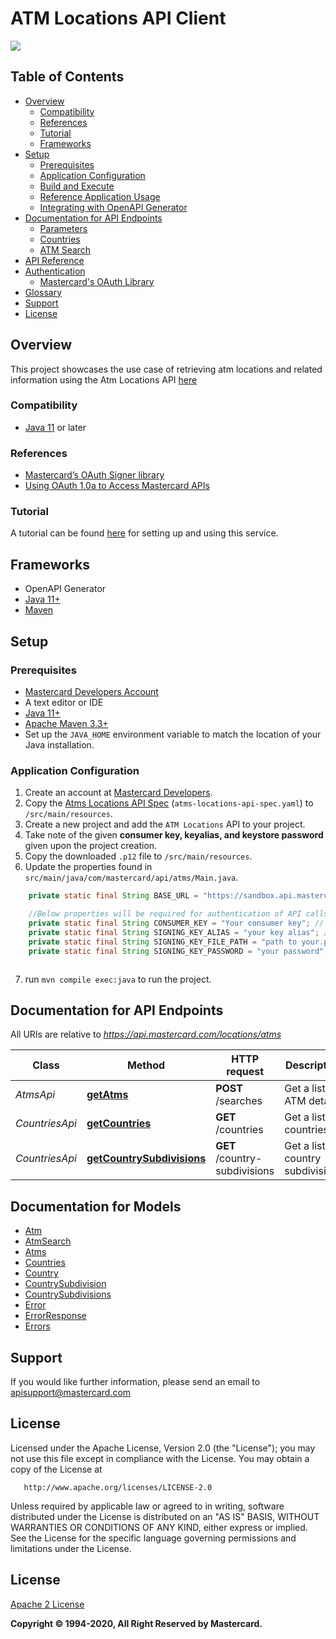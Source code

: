 # ATM Locations API Client
[![](https://img.shields.io/badge/License-Apache%202.0-blue.svg)](https://github.com/Mastercard/loyalty-user-management-reference/blob/master/LICENSE)

## Table of Contents

- [Overview](#overview)
  * [Compatibility](#compatibility)
  * [References](#references)
  * [Tutorial](#tutorial)
  * [Frameworks](#frameworks)
- [Setup](#setup)
  * [Prerequisites](#prerequisites)
  * [Application Configuration](#configuration)
  * [Build and Execute](#build-and-execute)
  * [Reference Application Usage](#client-application-usage)
  * [Integrating with OpenAPI Generator](#integrating-with-openapi-generator)
- [Documentation for API Endpoints](#documentation-for-api-endpoints)
  * [Parameters](#parameters)
  * [Countries](#countries)
  * [ATM Search](#atms)
- [API Reference](#api-reference)
- [Authentication](#authentication)
  * [Mastercard's OAuth Library](#oauth-library)
- [Glossary](#glossary)
- [Support](#support)
- [License](#license)

## Overview <a name="overview"/>
This project showcases the use case of retrieving atm locations and related information using the Atm Locations API [here](https://developer.mastercard.com/locations/documentation/)

### Compatibility <a name="compatibility"></a>
* [Java 11](https://www.oracle.com/java/technologies/downloads/#java11) or later

### References <a name="references"></a>
* [Mastercard’s OAuth Signer library](https://github.com/Mastercard/oauth1-signer-java)
* [Using OAuth 1.0a to Access Mastercard APIs](https://developer.mastercard.com/platform/documentation/using-oauth-1a-to-access-mastercard-apis/)

### Tutorial <a name="tutorial"></a>
A tutorial can be found [here](https://developer.mastercard.com/locations/documentation/tutorials-and-guides/tutorial-1/) for setting up and using this service.

## Frameworks <a name="frameworks"></a>
- OpenAPI Generator
- [Java 11+](https://www.oracle.com/java/technologies/downloads/#java11)
- [Maven](https://maven.apache.org/download.cgi)

## Setup <a name="setup"></a>

### Prerequisites <a name="prerequisites"></a>

* [Mastercard Developers Account](https://developer.mastercard.com/dashboard)
* A text editor or IDE
* [Java 11+](https://www.oracle.com/java/technologies/downloads/#java11)
* [Apache Maven 3.3+](https://maven.apache.org/download.cgi)
* Set up the `JAVA_HOME` environment variable to match the location of your Java installation.

### Application Configuration <a name="configuration"> </a>
1. Create an account at [Mastercard Developers](https://developer.mastercard.com).
2. Copy the [Atms Locations API Spec](https://developer.mastercard.com/locations/documentation/api-reference/) (`atms-locations-api-spec.yaml`) to `/src/main/resources`.
3. Create a new project and add the `ATM Locations` API to your project.
4. Take note of the given **consumer key, keyalias, and keystore password** given upon the project creation.
5. Copy the downloaded `.p12` file to `/src/main/resources`.
6. Update the properties found in `src/main/java/com/mastercard/api/atms/Main.java`.

```java
    private static final String BASE_URL = "https://sandbox.api.mastercard.com/locations/atms";

    //Below properties will be required for authentication of API calls.
    private static final String CONSUMER_KEY = "Your consumer key"; // This refers to your consumer key. Copy it from "Keys" section on your project page in [Mastercard Developers](https://developer.mastercard.com/dashboard)
    private static final String SIGNING_KEY_ALIAS = "your key alias"; // This is the default value of key alias. If it is modified, use the updated one from keys section in [Mastercard Developers](https://developer.mastercard.com/dashboard).
    private static final String SIGNING_KEY_FILE_PATH = "path to your.p12 private key file"; // This refers to .p12 file found in the signing key. Please place .p12 file at src\main\resources in the project folder and add classpath for .p12 file.
    private static final String SIGNING_KEY_PASSWORD = "your password"; // This is the default value of key alias. If it is modified, use the updated one from keys section in [Mastercard Developers](https://developer.mastercard.com/dashboard).



```

7. run `mvn compile exec:java` to run the project.



## Documentation for API Endpoints

All URIs are relative to *https://api.mastercard.com/locations/atms*

Class | Method | HTTP request | Description
------------ | ------------- | ------------- | -------------
*AtmsApi* | [**getAtms**](docs/AtmsApi.md#getAtms) | **POST** /searches | Get a list of ATM details
*CountriesApi* | [**getCountries**](docs/CountriesApi.md#getCountries) | **GET** /countries | Get a list of countries
*CountriesApi* | [**getCountrySubdivisions**](docs/CountriesApi.md#getCountrySubdivisions) | **GET** /country-subdivisions | Get a list of country subdivisions


## Documentation for Models

- [Atm](docs/Atm.md)
- [AtmSearch](docs/AtmSearch.md)
- [Atms](docs/Atms.md)
- [Countries](docs/Countries.md)
- [Country](docs/Country.md)
- [CountrySubdivision](docs/CountrySubdivision.md)
- [CountrySubdivisions](docs/CountrySubdivisions.md)
- [Error](docs/Error.md)
- [ErrorResponse](docs/ErrorResponse.md)
- [Errors](docs/Errors.md)


## Support <a name="support"></a>
If you would like further information, please send an email to apisupport@mastercard.com

## License <a name="license"></a>
Licensed under the Apache License, Version 2.0 (the "License"); you may not use this file except in compliance with the License. You may obtain a copy of the License at

       http://www.apache.org/licenses/LICENSE-2.0

Unless required by applicable law or agreed to in writing, software distributed under the License is distributed on an "AS IS" BASIS, WITHOUT WARRANTIES OR CONDITIONS OF ANY KIND, either express or implied. See the License for the specific language governing permissions and limitations under the License.

## License
[Apache 2 License](https://apache.org/licenses/LICENSE-2.0)

**Copyright © 1994-2020, All Right Reserved by Mastercard.**
